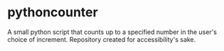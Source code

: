 # pythoncounter
A small python script that counts up to a specified number in the user's choice of increment. Repository created for accessibility's sake.
